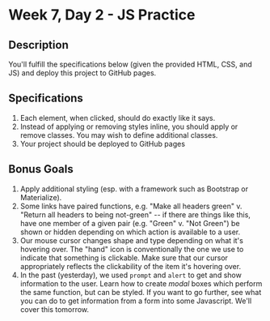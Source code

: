 # Week 7, Day 2 - JS Practice

## Description

You'll fulfill the specifications below (given the provided HTML, CSS, and JS)
and deploy this project to GitHub pages.

## Specifications

1. Each element, when clicked, should do exactly like it says.
2. Instead of applying or removing styles inline, you should apply or remove
   classes. You may wish to define additional classes.
3. Your project should be deployed to GitHub pages


## Bonus Goals

1. Apply additional styling (esp. with a framework such as Bootstrap or
   Materialize).
2. Some links have paired functions, e.g. "Make all headers green" v. "Return
   all headers to being not-green" -- if there are things like this, have one
   member of a given pair (e.g. "Green" v. "Not Green") be shown or hidden
   depending on which action is available to a user.
3. Our mouse cursor changes shape and type depending on what it's hovering over.
   The "hand" icon is conventionally the one we use to indicate that something
   is clickable. Make sure that our cursor appropriately reflects the
   clickability of the item it's hovering over.
4. In the past (yesterday), we used `prompt` and `alert` to get and show
   information to the user. Learn how to create *modal* boxes which perform the
   same function, but can be styled. If you want to go further, see what you can
   do to get information from a form into some Javascript. We'll cover this
   tomorrow.
